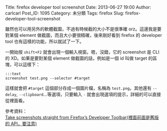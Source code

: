 Title: firefox developer tool screenshot
Date: 2013-06-27 19:00
Author: carlcarl
Post_ID: 1095
Category: 未分類
Tags: firefox
Slug: firefox-developer-tool-screenshot

雖然也可以用另外的軟體截圖，不過有時候截的大小不是很準確
orz。這邊我是要對某個 element 做截圖，而且大小要很精確，後來剛好看到
firefox 的 developer tool 也有這樣的功能，所以就試了一下。

一開始按 `shift+F2` 就會出現一個輸入視窗。嗯，沒錯，它的 screenshot 是
CLI 的 XD。如果是要對某個 element 做截圖的話，例如是一個 id 叫做 target
的區塊，可以這樣下：

	:::text
    screenshot test.png --selector #target

這樣就會把 `#target` 這個部分存成一個圖片檔，名稱為 `test.png`。其他還有
`--delay`, `--clipboard`...等選項，只要輸入 `-`
就會出現選項的提示，詳細的可以直接從裡面看。

參考資料：  
[Take screenshots straight from Firefox’s Developer
Toolbar(裡面前面是舊版的 API，要注意)](http://www.ghacks.net/2012/11/02/take-screenshots-straight-from-firefoxs-developer-toolbar/)


